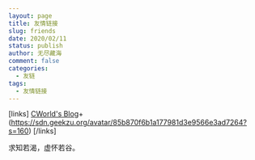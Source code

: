 ```yaml
---
layout: page
title: 友情链接
slug: friends
date: 2020/02/11
status: publish
author: 无尽藏海
comment: false
categories: 
  - 友链
tags: 
  - 友情链接
---
```


[links]
[CWorld's Blog](https://blog.cworld.top/)+(https://sdn.geekzu.org/avatar/85b870f6b1a177981d3e9566e3ad7264?s=160)
[/links]

求知若渴，虚怀若谷。
